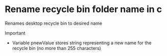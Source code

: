 # Rename recycle bin folder name in c
Renames desktop recycle bin to desired name


> [!IMPORTANT]
> * Variable pnewValue stores string representing a new name for the recycle bin (no more than 255 characters)
